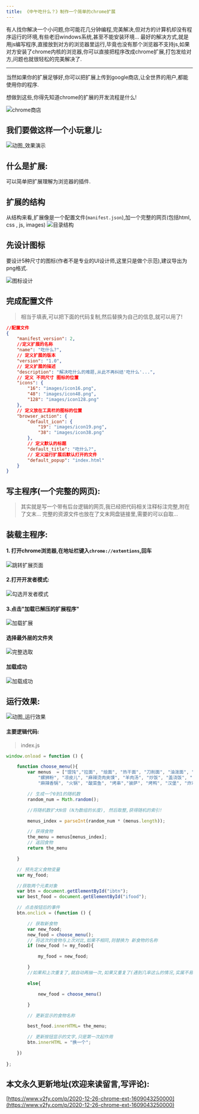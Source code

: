 ```yaml
---
title: 《中午吃什么？》制作一个简单的chrome扩展
---
```




有人找你解决一个小问题,你可能花几分钟编程,完美解决,但对方的计算机却没有程序运行的环境,有些老旧windows系统,甚至不能安装环境...
最好的解决方式,就是用js编写程序,直接放到对方的浏览器里运行,毕竟也没有那个浏览器不支持js,如果对方安装了chrome内核的浏览器,你可以直接把程序改成chrome扩展,打包发给对方,问题也就很轻松的完美解决了.

---
当然如果你的扩展足够好,你可以把扩展上传到google商店,让全世界的用户,都能使用你的程序.

想做到这些,你得先知道chrome的扩展的开发流程是什么!

![chrome商店](https://www.v2fy.com/asset/0i/jikemiji/jikemiji-md/2020-12-26-chrome-ext-1609043250000.assets/3203841-57031c30085a42e3.png)

## 我们要做这样一个小玩意儿:

![动图_效果演示](https://www.v2fy.com/asset/0i/jikemiji/jikemiji-md/2020-12-26-chrome-ext-1609043250000.assets/3203841-ab96221d674bda93.gif)

## 什么是扩展:
可以简单把扩展理解为浏览器的插件.

## 扩展的结构


从结构来看,扩展像是一个配置文件(`manifest.json`),加一个完整的网页(包括html, css , js, images)
![目录结构](https://www.v2fy.com/asset/0i/jikemiji/jikemiji-md/2020-12-26-chrome-ext-1609043250000.assets/3203841-5e8536589f06d665.png)

## 先设计图标
要设计5种尺寸的图标(作者不是专业的UI设计师,这里只是做个示范),建议导出为png格式.

![图标设计](https://www.v2fy.com/asset/0i/jikemiji/jikemiji-md/2020-12-26-chrome-ext-1609043250000.assets/3203841-f94476da2987acce.png)


## 完成配置文件

> 相当于填表,可以把下面的代码复制,然后替换为自己的信息,就可以用了!

```json
//配置文件
{
    "manifest_version": 2,
    //定义扩展的名称
    "name": "吃什么?",
    // 定义扩展的版本
    "version": "1.0",
    // 定义扩展的描述
    "description": "解决吃什么的难题,从此不再纠结'吃什么'...",
    // 定义 不同尺寸 图标的位置
    "icons": {
        "16": "images/icon16.png",
        "48": "images/icon48.png",
        "128": "images/icon128.png"
    },
    // 定义放在工具栏的图标的位置
    "browser_action": {
        "default_icon": {
            "19": "images/icon19.png",
            "38": "images/icon38.png"
        },
        // 定义默认的标题
        "default_title": "吃什么?",
        // 定义运行扩展后默认打开的文件
        "default_popup": "index.html"
    }
}

```

## 写主程序(一个完整的网页):

>其实就是写一个带有后台逻辑的网页,我已经把代码相关注释标注完整,附在了文末...
>完整的资源文件也放在了文末网盘链接里,需要的可以自取...

## 装载主程序:

#### 1. 打开chrome浏览器,在地址栏键入`chrome://extentions`,回车

![跳转扩展页面](https://www.v2fy.com/asset/0i/jikemiji/jikemiji-md/2020-12-26-chrome-ext-1609043250000.assets/3203841-cea03afa40324e9b.png)

#### 2.打开开发者模式:

![勾选开发者模式](https://www.v2fy.com/asset/0i/jikemiji/jikemiji-md/2020-12-26-chrome-ext-1609043250000.assets/3203841-5a13c1cbe11644ae.png)



#### 3.点击"加载已解压的扩展程序"

![加载扩展](https://www.v2fy.com/asset/0i/jikemiji/jikemiji-md/2020-12-26-chrome-ext-1609043250000.assets/3203841-8ddb3ac953a3e9f4.png)

#### 选择最外层的文件夹


![完整选取](https://www.v2fy.com/asset/0i/jikemiji/jikemiji-md/2020-12-26-chrome-ext-1609043250000.assets/3203841-2615646fdb41dfe8.png)



#### 加载成功

![加载成功](https://www.v2fy.com/asset/0i/jikemiji/jikemiji-md/2020-12-26-chrome-ext-1609043250000.assets/3203841-96efc3cd7f46d53a.png)




## 运行效果:


![动图_运行效果](https://www.v2fy.com/asset/0i/jikemiji/jikemiji-md/2020-12-26-chrome-ext-1609043250000.assets/3203841-9c4dd2a7c91faea0.gif)

#### 主要逻辑代码:

>index.js

```javascript
window.onload = function () {

    function choose_menu(){
        var menus  = ["馄饨","拉面", "烩面", "热干面", "刀削面", "油泼面", "炸酱面", "炒面", "重庆小面", "米线", "酸辣粉", "土豆粉",
            "螺狮粉", "凉皮儿", "麻辣烫肉夹馍", "羊肉汤", "炒饭", "盖浇饭", "卤肉饭", "烤肉饭", "黄焖鸡米饭", "驴肉火烧", "川菜",
            "麻辣香锅", "火锅", "酸菜鱼", "烤串","披萨", "烤鸭", "汉堡", "炸鸡", "寿司", "蟹黄包", "粽子", "煎饼果子", "生煎", "炒年糕"];

        // 生成一个0到1的随机数
        random_num = Math.random();

        //将随机数扩大N倍 (N为数组的长度), 然后取整,获得随机的索引!

        menus_index = parseInt(random_num * (menus.length));

        // 获得食物
        the_menu = menus[menus_index];
        // 返回食物
        return the_menu

    }

    // 预先定义食物变量
    var my_food;

    //获取两个元素对象
    var btn = document.getElementById("ibtn");
    var best_food = document.getElementById("ifood");

    // 点击按钮后的事件
    btn.onclick = (function () {

        // 获取新食物
        var new_food;
        new_food = choose_menu();
        // 将这次的食物与上次对比,如果不相同,则替换为 新食物的名称
        if (new_food != my_food){

            my_food = new_food;

        }
        //如果和上次重复了,就自动再抽一次,如果又重复了(遇到几率这么的情况,实属不易),建议这顿就吃个吧!

        else{

            new_food = choose_menu()

        }

        // 更新显示的食物名称

        best_food.innerHTML= the_menu;

        // 更新按钮显示的文字,只是第一次起作用
        btn.innerHTML = "换一个";

    })
    
};

```
## 本文永久更新地址(欢迎来读留言,写评论):

[https://www.v2fy.com/p/2020-12-26-chrome-ext-1609043250000](https://www.v2fy.com/p/2020-12-26-chrome-ext-1609043250000)
